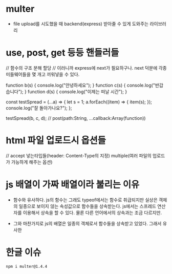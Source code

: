 # multer

- file upload를 시도했을 때 backend(express) 받아줄 수 있게 도와주는 라이브러리

# use, post, get 등등 핸들러들

// 함수의 구조 분해 할당
// 이러니까 express에 next가 필요하구나. next 덕분에 각종 미들웨어들을 몇 개고 끼워넣을 수 있다.

function b(s) {
console.log("안녕하세요");
}
function c(s) {
console.log("반갑습니다");
}
function d(s) {
console.log("이제는 떠날 시간");
}

const testSpread = (...a) => {
let s = 1;
a.forEach((item) => {
item(s);
});
console.log("잘 돌아가나요?");
};

testSpread(b, c, d);
// post(path:String, ...callback:Array(function))

# html 파일 업로드시 옵션들

// accept 넣는타입들(header: Content-Type의 지정) multiple(여러 파일의 업로드가 가능하게 해주는 옵션)

# js 배열이 가짜 배열이라 불리는 이유

- 함수와 유사하다. js의 함수는 그래도 typeof에서는 함수로 취급되지만 실상은 객체의 일종으로 보이지 않는 속성값으로 함수들을 상속받는다. js에서는 스프레드 연산자를 이용해서 상속을 할 수 있다. 물론 다른 언어에서의 상속과는 조금 다르지만.

- 그와 마찬가지로 js의 배열은 일종의 객체로서 함수들을 상속받고 있었다. 그래서 유사한

# 한글 이슈

```bash
npm i multer@1.4.4
```
